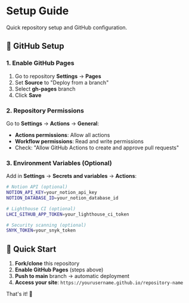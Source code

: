 # Setup Guide

Quick repository setup and GitHub configuration.

## 🔧 GitHub Setup

### 1. Enable GitHub Pages
1. Go to repository **Settings** → **Pages**
2. Set **Source** to "Deploy from a branch"
3. Select **gh-pages** branch
4. Click **Save**

### 2. Repository Permissions
Go to **Settings** → **Actions** → **General**:
- **Actions permissions**: Allow all actions
- **Workflow permissions**: Read and write permissions
- Check: "Allow GitHub Actions to create and approve pull requests"

### 3. Environment Variables (Optional)
Add in **Settings** → **Secrets and variables** → **Actions**:

```bash
# Notion API (optional)
NOTION_API_KEY=your_notion_api_key
NOTION_DATABASE_ID=your_notion_database_id

# Lighthouse CI (optional)
LHCI_GITHUB_APP_TOKEN=your_lighthouse_ci_token

# Security scanning (optional)
SNYK_TOKEN=your_snyk_token
```

## 🚀 Quick Start

1. **Fork/clone** this repository
2. **Enable GitHub Pages** (steps above)
3. **Push to main** branch → automatic deployment
4. **Access your site**: `https://yourusername.github.io/repository-name`

That's it! 🎉
